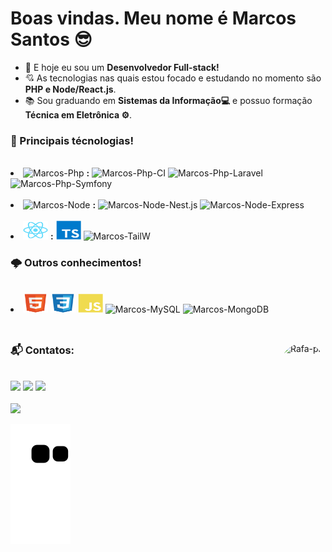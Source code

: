 # Boas vindas. Meu nome é Marcos Santos 😎

- 🔭 E hoje eu sou um **Desenvolvedor Full-stack!**
- 💘 As tecnologias nas quais estou focado e estudando no momento são **PHP e Node/React.js**.
- 📚 Sou graduando em **Sistemas da Informação💻** e possuo formação **Técnica em Eletrônica ⚙️**.
### 🚀 Principais técnologias!
  <br>
  <div align="flex-start">
    <li>
      <img alt="Marcos-Php" height="30" width="40" src="https://cdn.jsdelivr.net/gh/devicons/devicon/icons/php/php-plain.svg" />
      <strong>:</strong>
      <img alt="Marcos-Php-CI" height="30" width="40" src="https://cdn.jsdelivr.net/gh/devicons/devicon/icons/codeigniter/codeigniter-plain.svg" />
      <img alt="Marcos-Php-Laravel" height="30" width="40" src="https://cdn.jsdelivr.net/gh/devicons/devicon/icons/laravel/laravel-plain.svg" />
      <img alt="Marcos-Php-Symfony" height="30" width="40" src="https://cdn.jsdelivr.net/gh/devicons/devicon/icons/symfony/symfony-original.svg" />
    </li>
  </div>
  <br>
  <div align="flex-start">
    <li>
      <img alt="Marcos-Node" height="30" width="40" src="https://cdn.jsdelivr.net/gh/devicons/devicon/icons/nodejs/nodejs-plain.svg" />
      <strong>:</strong>
      <img alt="Marcos-Node-Nest.js" height="30" width="40" src="https://cdn.jsdelivr.net/gh/devicons/devicon/icons/nestjs/nestjs-plain.svg" />
      <img alt="Marcos-Node-Express" height="30" width="40" src="https://cdn.jsdelivr.net/gh/devicons/devicon/icons/express/express-original.svg" />
    </li>
  </div>
  <br>
  <div align="flex-start">
    <li>
      <img alt="Marcos-React" height="30" width="40" src="https://raw.githubusercontent.com/devicons/devicon/master/icons/react/react-original.svg">
      <strong>:</strong>
      <img alt="Marcos-Ts" height="30" width="40" src="https://raw.githubusercontent.com/devicons/devicon/master/icons/typescript/typescript-plain.svg">
      <img alt="Marcos-TailW" height="30" width="40" src="https://cdn.jsdelivr.net/gh/devicons/devicon/icons/tailwindcss/tailwindcss-plain.svg">
    </li>
  </div>
 
  ### 🌩️ Outros conhecimentos! 
  <div><br>
    <li>
      <img alt="Marcos-HTML" height="30" width="40" src="https://raw.githubusercontent.com/devicons/devicon/master/icons/html5/html5-original.svg">
      <img alt="Marcos-CSS" height="30" width="40" src="https://raw.githubusercontent.com/devicons/devicon/master/icons/css3/css3-original.svg">
      <img alt="Marcos-Js" height="30" width="40" src="https://raw.githubusercontent.com/devicons/devicon/master/icons/javascript/javascript-plain.svg">
      <img alt="Marcos-MySQL" height="30" width="40" src="https://cdn.jsdelivr.net/gh/devicons/devicon/icons/mysql/mysql-original.svg">
      <img alt="Marcos-MongoDB" height="30" width="40" src="https://cdn.jsdelivr.net/gh/devicons/devicon/icons/mongodb/mongodb-original.svg">
    </li>
  </div>
  <br>
  
  ##
  <img align="right" alt="Rafa-pic" height="150" style="border-radius:50px;" src="https://i.postimg.cc/sXJ1SsKY/unsplash-IMG.jpg">

  ### 📬 Contatos:
  <br>
  <div> 
    <a href="https://www.instagram.com/marcos.5antos/" target="_blank"><img src="https://img.shields.io/badge/-Instagram-%23E4405F?style=for-the-badge&logo=instagram&logoColor=white" target="_blank"></a>
    <a href = "mailto:marcos.infosantos@gmail.com"><img src="https://img.shields.io/badge/-Gmail-%23333?style=for-the-badge&logo=gmail&logoColor=white" target="_blank"></a>
    <a href="https://www.linkedin.com/in/marcos-santos-37379618b/" target="_blank"><img src="https://img.shields.io/badge/-LinkedIn-%230077B5?style=for-the-badge&logo=linkedin&logoColor=white" target="_blank"></a> 
  </div>
  <br>
  
  <div style="display: flex; flex-direction: row; flex-wrap: nowrap;">
  <a href="https://github.com/mvmsantos">
  <img height="180em" src="https://github-readme-stats-sigma-five.vercel.app/api?username=mvmsantos&show_icons=true&theme=dracula&count_private=true"/>
  </div>
  
  ![Snake animation](https://github.com/mvmsantos/mvmsantos/blob/output/github-contribution-grid-snake.svg)
